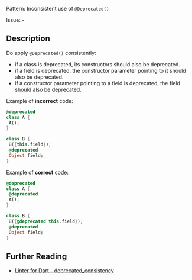 Pattern: Inconsistent use of `@Deprecated()`

Issue: -

## Description

Do apply `@Deprecated()` consistently:

- if a class is deprecated, its constructors should also be deprecated.
- if a field is deprecated, the constructor parameter pointing to it should also be deprecated.
- if a constructor parameter pointing to a field is deprecated, the field should also be deprecated.

Example of **incorrect** code:

```dart
@deprecated
class A {
 A();
}

class B {
 B({this.field});
 @deprecated
 Object field;
}
```

Example of **correct** code:

```dart
@deprecated
class A {
 @deprecated
 A();
}

class B {
 B({@deprecated this.field});
 @deprecated
 Object field;
}
```

## Further Reading

* [Linter for Dart - deprecated_consistency](https://dart.dev/tools/linter-rules/deprecated_consistency)